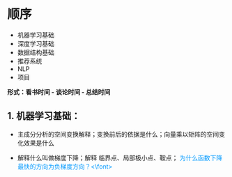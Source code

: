 # 顺序

- 机器学习基础
- 深度学习基础
- 数据结构基础
- 推荐系统
- NLP
- 项目

**形式：看书时间 - 谈论时间 - 总结时间**

## 1. 机器学习基础：

- 主成分分析的空间变换解释；变换前后的依据是什么；向量乘以矩阵的空间变化效果是什么

- 解释什么叫做梯度下降；解释 临界点、局部极小点、鞍点；<font color=#0099ff> 为什么函数下降最快的方向为负梯度方向？<\font>
